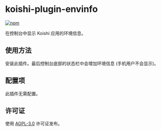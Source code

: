 # koishi-plugin-envinfo
 
[![npm](https://img.shields.io/npm/v/koishi-plugin-envinfo?style=flat-square)](https://www.npmjs.com/package/koishi-plugin-envinfo)

在控制台中显示 Koishi 应用的环境信息。

## 使用方法

安装此插件。最后控制台底部的状态栏中会增加环境信息 (手机用户不会显示)。

## 配置项

此插件无需配置。

## 许可证

使用 [AGPL-3.0](./LICENSE) 许可证发布。
